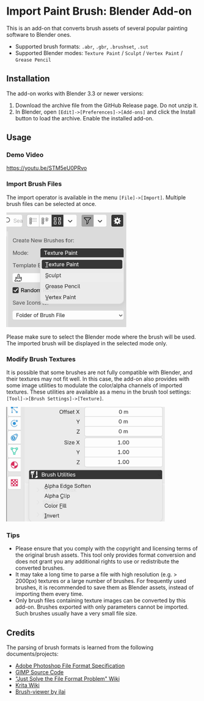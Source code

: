 # Import Paint Brush: Blender Add-on

This is an add-on that converts brush assets of several popular painting software to Blender ones.

- Supported brush formats: `.abr`, `.gbr`, `.brushset`, `.sut`
- Supported Blender modes: `Texture Paint` / `Sculpt` / `Vertex Paint` / `Grease Pencil`

## Installation

The add-on works with Blender 3.3 or newer versions:

1. Download the archive file from the GitHub Release page. Do not unzip it.
2. In Blender, open `[Edit]->[Preferences]->[Add-ons]` and click the Install button to load the archive. Enable the installed add-on.

## Usage

### Demo Video
https://youtu.be/STM5eU0PRvo

### Import Brush Files

The import operator is available in the menu `[File]->[Import]`. Multiple brush files can be selected at once.

<img src="docs/import_menu.png" height=300>

Please make sure to select the Blender mode where the brush will be used. The imported brush will be displayed in the selected mode only.

### Modify Brush Textures

It is possible that some brushes are not fully compatible with Blender, and their textures may not fit well. In this case, the add-on also provides with some image utilities to modulate the color/alpha channels of imported textures. These utilities are available as a menu in the brush tool settings: `[Tool]->[Brush Settings]->[Texture]`.

<img src="docs/util_menu.png" height=300>

### Tips

- Please ensure that you comply with the copyright and licensing terms of the original brush assets. This tool only provides format conversion and does not grant you any additional rights to use or redistribute the converted brushes.
- It may take a long time to parse a file with high resolution (e.g. > 2000px) textures or a large number of brushes. For frequently used brushes, it is recommended to save them as Blender assets, instead of importing them every time.
- Only brush files containing texture images can be converted by this add-on. Brushes exported with only parameters cannot be imported. Such brushes usually have a very small file size.

## Credits

The parsing of brush formats is learned from the following documents/projects:

- [Adobe Photoshop File Format Specification](https://www.adobe.com/devnet-apps/photoshop/fileformatashtml/)
- [GIMP Source Code](https://github.com/GNOME/gimp/)
- ["Just Solve the File Format Problem" Wiki](http://fileformats.archiveteam.org/wiki/Photoshop_brush)
- [Krita Wiki](https://community.kde.org/Krita/Photoshop_Mapping_Table)
- [Brush-viewer by jlai](https://github.com/jlai/brush-viewer)
